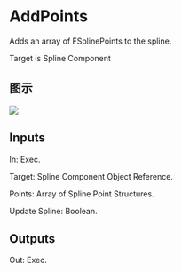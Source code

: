 # AddPoints

Adds an array of FSplinePoints to the spline.

Target is Spline Component

## 图示

![]($-20221218-21000090.png)

## Inputs

In: Exec.

Target: Spline Component Object Reference.

Points: Array of Spline Point Structures.

Update Spline: Boolean.  

## Outputs

Out: Exec.

